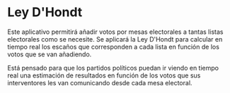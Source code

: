 # Ley D'Hondt

Este aplicativo permitirá añadir votos por mesas electorales a tantas listas electorales como se necesite. Se aplicará la Ley D'Hondt para calcular en tiempo real los escaños que corresponden a cada lista en función de los votos que se van añadiendo.

Está pensado para que los partidos políticos puedan ir viendo en tiempo real una estimación de resultados en función de los votos que sus interventores les van comunicando desde cada mesa electoral.
